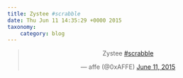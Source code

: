 ```yaml
---
title: Zystee #scrabble
date: Thu Jun 11 14:35:29 +0000 2015
taxonomy:
    category: blog
---
```

<blockquote class="twitter-tweet" align="center" width="350"><p lang="pl" dir="ltr">Zystee <a href="https://twitter.com/hashtag/scrabble?src=hash">#scrabble</a></p>&mdash; affe (@0xAFFE) <a href="https://twitter.com/0xAFFE/status/609006038608703491">June 11, 2015</a></blockquote>
